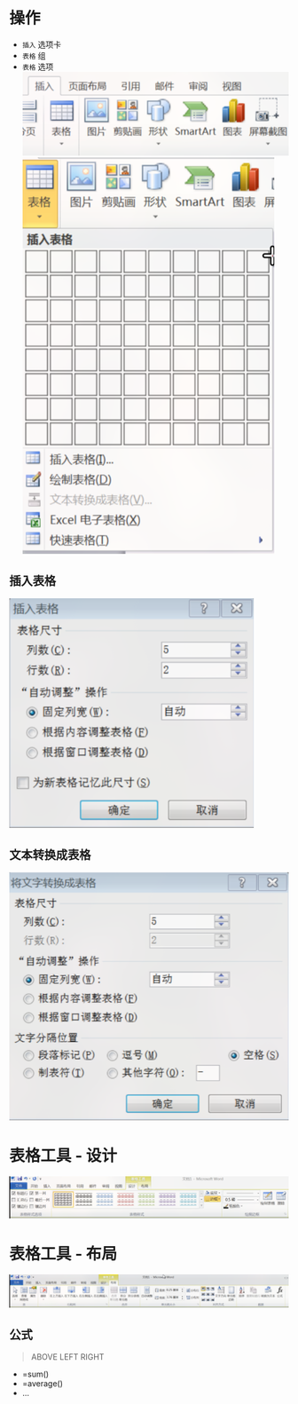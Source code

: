 # 操作

 - `插入` 选项卡
 - `表格` 组
 - `表格` 选项
  ![](../../../../Resource/Pasted%20image%2020250520215843.png)
![](../../../../Resource/Pasted%20image%2020250520215911.png)
## 插入表格
![](../../../../Resource/Pasted%20image%2020250520220032.png)
## 文本转换成表格
![](../../../../Resource/Pasted%20image%2020250520220229.png)


# 表格工具 - 设计

![](../../../../Resource/Pasted%20image%2020250520220505.png)

# 表格工具 - 布局

![](../../../../Resource/Pasted%20image%2020250520220546.png)

## 公式
> ABOVE LEFT RIGHT 
- =sum()
- =average()
- ...
